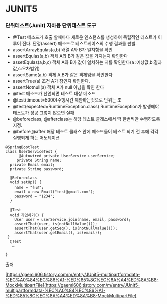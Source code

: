 # JUNIT5

### 단위테스트\(Junit\) 자바용 단위테스트 도구

* @Test 메소드가 호출 할때마다 새로운 인스턴스를 생성하여 독립적인 테스트가 이루어 진다. 단정\(assert\) 메소드로 테스트케이스의 수행 결과를 판별. 
* assertArrayEqulas\(a,b\) 배열 A와 B가 일치함을 확인
*  assertEqulas\(a,b\) 객체 A와 B가 같은 값을 가지는지 확인한다
*  assetEqulas\(a,b,c\) 객체 A와 B가 값이 일치하는 지를 확인한다\(a :예상값,b:결과값,c:오차범위\)
*  assertSame\(a,b\) 객체 A,B가 같은 객체임을 확인한다
* assertTrue\(a\) 조건 A가 참인지 확인한다.
* assertNotnull\(a\) 객체 A가 null 아님을 확인 한다
*  @test 메소드가 선언되면 테스트 대상 메소드
*  @test\(timeout=5000\)수행시간 제한하는것으로 단위는 초
* @test\(expected=RuntimeException.class\) RuntimeException가 발생해야 테스트가 성공 그렇지 않으면 실패 
* @beforeclass, @afterclass는 해당 테스트 클래스에서 딱 한번씩만 수행하도록 지정. 
* @before,@after 해당 테스트 클래스 안에 메소드들이 테스트 되기 전 후에 각각 실행되게 하는 어노테이션

```text
@SpringBootTest
class UserServiceTest {
      @Autowired private UserService userService;
     private String name;
  private Email email;
  private String password;

  @Beforeclass
  void setUp() {
    name = "한글";
    email = new Email("test@gmail.com");
    password = "1234";
  }

  @Test
  void 가입하기() {
    User user = userService.join(name, email, password);
    assertThat(user, is(notNullValue()));
    assertThat(user.getSeq(), is(notNullValue()));
    assertThat(user.getEmail(), is(email));
 } 
  @Test 
   …
 
}

```

출처

[https://gaemi606.tistory.com/m/entry/JUnit5-multipartformdata-%EC%A0%84%EC%86%A1-%ED%85%8C%EC%8A%A4%ED%8A%B8-MockMultipartFile](https://gaemi606.tistory.com/m/entry/JUnit5-multipartformdata-%EC%A0%84%EC%86%A1-%ED%85%8C%EC%8A%A4%ED%8A%B8-MockMultipartFile)

